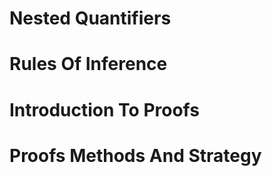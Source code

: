 # Nested Quantifiers

# Rules Of Inference

# Introduction To Proofs

# Proofs Methods And Strategy
